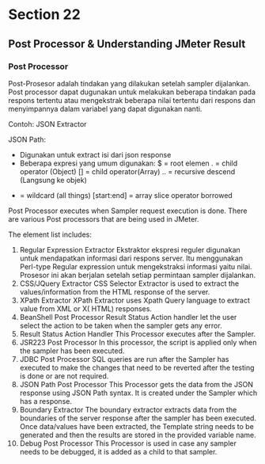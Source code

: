 # Section 22

## Post Processor & Understanding JMeter Result

### Post Processor
Post-Prosesor adalah tindakan yang dilakukan setelah sampler dijalankan. Post processor dapat dugunakan untuk melakukan beberapa tindakan pada respons tertentu atau mengekstrak beberapa nilai tertentu dari respons dan menyimpannya dalam variabel yang dapat digunakan nanti.

Contoh: JSON Extractor

JSON Path:
- Digunakan untuk extract isi dari json response
- Beberapa expresi yang umum digunakan:
$ = root elemen
. = child operator (Object)
[] = child operator(Array)
.. = recursive descend (Langsung ke objek)
* = wildcard (all things)
[start:end] = array slice operator borrowed

Post Processor executes when Sampler request execution is done. There are various Post processors that are being used in JMeter.

The element list includes:
1. Regular Expression Extractor
Ekstraktor ekspresi reguler digunakan untuk mendapatkan informasi dari respons server. Itu menggunakan Perl-type Regular expression untuk mengekstraksi informasi yaitu nilai. Prosesor ini akan berjalan setelah setiap permintaan sampler dijalankan.
2. CSS/JQuery Extractor
CSS Selector Extractor is used to extract the values/information from the HTML response of the server.
3. XPath Extractor
XPath Extractor uses Xpath Query language to extract value from XML or X( HTML) responses.
4. BeanShell Post Processor
Result Status Action handler let the user select the action to be taken when the sampler gets any error.
5. Result Status Action Handler
This Processor executes after the Sampler.
6. JSR223 Post Processor
In this processor, the script is applied only when the sampler has been executed.
7. JDBC Post Processor
SQL queries are run after the Sampler has executed to make the changes that need to be reverted after the testing is done or are not required.
8. JSON Path Post Processor
This Processor gets the data from the JSON response using JSON Path syntax. It is created under the Sampler which has a response.
9. Boundary Extractor
The boundary extractor extracts data from the boundaries of the server response after the sampler has been executed. Once data/values have been extracted, the Template string needs to be generated and then the results are stored in the provided variable name.
10. Debug Post Processor
This Processor is used in case any sampler needs to be debugged, it is added as a child to that sampler.

